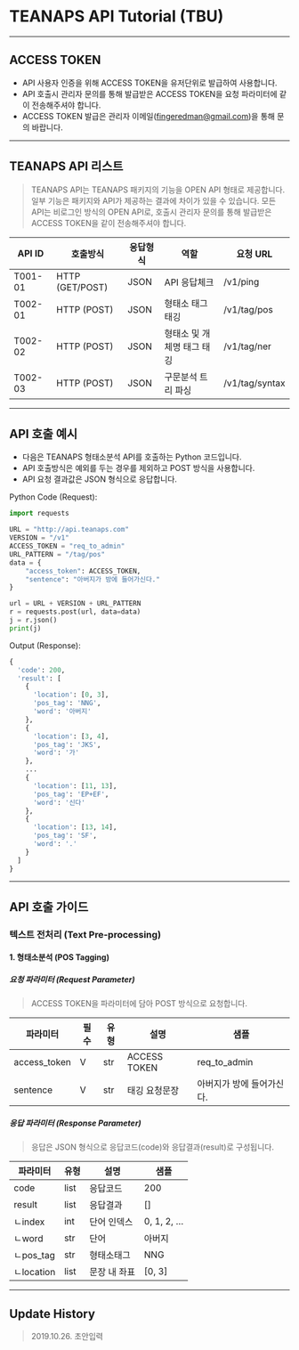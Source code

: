 # TEANAPS API Tutorial (TBU)

---
## ACCESS TOKEN
- API 사용자 인증을 위해 ACCESS TOKEN을 유저단위로 발급하여 사용합니다.
- API 호출시 관리자 문의를 통해 발급받은 ACCESS TOKEN을 요청 파라미터에 같이 전송해주셔야 합니다. 
- ACCESS TOKEN 발급은 관리자 이메일(fingeredman@gmail.com)을 통해 문의 바랍니다.

---
## TEANAPS API 리스트
> TEANAPS API는 TEANAPS 패키지의 기능을 OPEN API 형태로 제공합니다. 일부 기능은 패키지와 API가 제공하는 결과에 차이가 있을 수 있습니다. 모든 API는 비로그인 방식의 OPEN API로, 호출시 관리자 문의를 통해 발급받은 ACCESS TOKEN을 같이 전송해주셔야 합니다. 

| API ID  | 호출방식        | 응답형식 | 역할                        | 요청 URL              |
|---------|-----------------|----------|-----------------------------|-----------------------|
| T001-01 | HTTP (GET/POST) | JSON     | API 응답체크                | /v1/ping              |
| T002-01 | HTTP (POST)     | JSON     | 형태소 태그 태깅            | /v1/tag/pos           |
| T002-02 | HTTP (POST)     | JSON     | 형태소 및 개체명 태그 태깅  | /v1/tag/ner           |
| T002-03 | HTTP (POST)     | JSON     | 구문분석 트리 파싱          | /v1/tag/syntax        |

---
## API 호출 예시
- 다음은 TEANAPS 형태소분석 API를 호출하는 Python 코드입니다.  
- API 호출방식은 예외를 두는 경우를 제외하고 POST 방식을 사용합니다.
- API 요청 결과값은 JSON 형식으로 응답합니다.

Python Code (Request):
```python
import requests

URL = "http://api.teanaps.com"
VERSION = "/v1"
ACCESS_TOKEN = "req_to_admin"
URL_PATTERN = "/tag/pos"
data = {
    "access_token": ACCESS_TOKEN,
    "sentence": "아버지가 방에 들어가신다."
} 

url = URL + VERSION + URL_PATTERN
r = requests.post(url, data=data)
j = r.json()
print(j)
```

Output (Response):
```python
{
  'code': 200,
  'result': [
    {
      'location': [0, 3],
      'pos_tag': 'NNG',
      'word': '아버지'
    },
    {
      'location': [3, 4],
      'pos_tag': 'JKS',
      'word': '가'
    },
    ...
    {
      'location': [11, 13],
      'pos_tag': 'EP+EF',
      'word': '신다'
    },
    {
      'location': [13, 14],
      'pos_tag': 'SF',
      'word': '.'
    }
  ]
}
```

---
## API 호출 가이드
### 텍스트 전처리 (Text Pre-processing)
#### 1. 형태소분석 (POS Tagging)
##### 요청 파라미터 (Request Parameter)
> ACCESS TOKEN을 파라미터에 담아 POST 방식으로 요청합니다.  

| 파라미터     | 필수 | 유형 | 설명          | 샘플                      |
|--------------|------|------|---------------|---------------------------|
| access_token | V    | str  | ACCESS TOKEN  | req_to_admin              |
| sentence     | V    | str  | 태깅 요청문장 | 아버지가 방에 들어가신다. |

##### 응답 파라미터 (Response Parameter)
> 응답은 JSON 형식으로 응답코드(code)와 응답결과(result)로 구성됩니다.  

| 파라미터   | 유형 | 설명         | 샘플       |
|------------|------|--------------|------------|
| code       | list | 응답코드     | 200        |
| result     | list | 응답결과     | []         |
| ㄴindex    | int  | 단어 인덱스  | 0, 1, 2, … |
| ㄴword     | str  | 단어         | 아버지     |
| ㄴpos_tag  | str  | 형태소태그   | NNG        |
| ㄴlocation | list | 문장 내 좌표 | [0, 3]     |

---
## Update History
> 2019.10.26. 초안입력  
